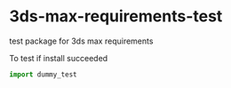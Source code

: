 # 3ds-max-requirements-test
test package for 3ds max requirements

To test if install succeeded
```python
import dummy_test
```
